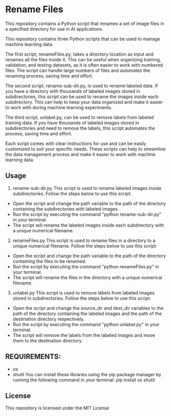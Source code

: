 # Rename Files
This repository contains a Python script that renames a set of image files in a specified directory for use in AI applications.

This repository contains three Python scripts that can be used to manage machine learning data.

The first script, renameFiles.py, takes a directory location as input and renames all the files inside it. This can be useful when organizing training, validation, and testing datasets, as it is often easier to work with numbered files. The script can handle large numbers of files and automates the renaming process, saving time and effort.

The second script, rename-sub-dir.py, is used to rename labeled data. If you have a directory with thousands of labeled images stored in subdirectories, this script can be used to rename the images inside each subdirectory. This can help to keep your data organized and make it easier to work with during machine learning experiments.

The third script, unlabel.py, can be used to remove labels from labeled training data. If you have thousands of labeled images stored in subdirectories and need to remove the labels, this script automates the process, saving time and effort.

Each script comes with clear instructions for use and can be easily customized to suit your specific needs. These scripts can help to streamline the data management process and make it easier to work with machine learning data.

## Usage

1. rename-sub-dir.py
This script is used to rename labeled images inside subdirectories. Follow the steps below to use this script:
  * Open the script and change the path variable to the path of the directory containing the subdirectories with labeled images.
  * Run the script by executing the command "python rename-sub-dir.py" in your terminal.
  * The script will rename the labeled images inside each subdirectory with a unique numerical filename.

2. renameFiles.py
 This script is used to rename files in a directory to a unique numerical filename. Follow the steps below to use this script:
  * Open the script and change the path variable to the path of the directory containing the files to be renamed.
  * Run the script by executing the command "python renameFiles.py" in your terminal.
  * The script will rename the files in the directory with a unique numerical filename.

3. unlabel.py
 This script is used to remove labels from labeled images stored in subdirectories. Follow the steps below to use this script:
  * Open the script and change the source_dir and dest_dir variables to the path of the directory containing the labeled images and the path of the destination directory respectively.
  * Run the script by executing the command "python unlabel.py" in your terminal.
  * The script will remove the labels from the labeled images and move them to the destination directory.

## REQUIREMENTS:

* os
* shutil
You can install these libraries using the pip package manager by running the following command in your terminal:
pip install os shutil

## License
This repository is licensed under the MIT License
